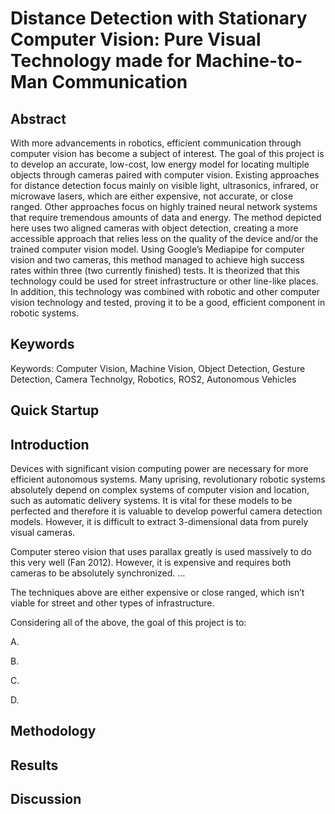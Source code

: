 # Distance Detection with Stationary Computer Vision: Pure Visual Technology made for Machine-to-Man Communication 

## Abstract

With more advancements in robotics, efficient communication through computer vision has become a subject of interest. The goal of this project is to develop an accurate, low-cost, low energy model for locating multiple objects through cameras paired with computer vision. Existing approaches for distance detection focus mainly on visible light, ultrasonics, infrared, or microwave lasers, which are either expensive, not accurate, or close ranged. Other approaches focus on highly trained neural network systems that require tremendous amounts of data and energy. The method depicted here uses two aligned cameras with object detection, creating a more accessible approach that relies less on the quality of the device and/or the trained computer vision model. Using Google’s Mediapipe for computer vision and two cameras, this method managed to achieve high success rates within three (two currently finished) tests. It is theorized that this technology could be used for street infrastructure or other line-like places. In addition, this technology was combined with robotic and other computer vision technology and tested, proving it to be a good, efficient component in robotic systems.  

## Keywords 

Keywords: Computer Vision, Machine Vision, Object Detection, Gesture Detection, Camera Technolgy, Robotics, ROS2, Autonomous Vehicles 

## Quick Startup

## Introduction 

Devices with significant vision computing power are necessary for more efficient autonomous systems. Many uprising, revolutionary robotic systems absolutely depend on complex systems of computer vision and location, such as automatic delivery systems. It is vital for these models to be perfected and therefore it is valuable to develop powerful camera detection models. However, it is difficult to extract 3-dimensional data from purely visual cameras.  

Computer stereo vision that uses parallax greatly is used massively to do this very well (Fan 2012). However, it is expensive and requires both cameras to be absolutely synchronized. … 

The techniques above are either expensive or close ranged, which isn’t viable for street and other types of infrastructure. 

Considering all of the above, the goal of this project is to: 

A.  

B.  

C.  

D.  

## Methodology  

 

## Results 

 

## Discussion 

 